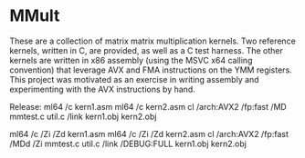 # MMult

These are a collection of matrix matrix multiplication kernels. Two reference kernels, written in C, are provided, as well as a C test harness.
The other kernels are written in x86 assembly (using the MSVC x64 calling convention) that leverage AVX and FMA instructions on the YMM registers.
This project was motivated as an exercise in writing assembly and experimenting with the AVX instructions by hand.

Release:
ml64 /c kern1.asm
ml64 /c kern2.asm
cl /arch:AVX2 /fp:fast /MD mmtest.c util.c /link kern1.obj kern2.obj

ml64 /c /Zi /Zd kern1.asm
ml64 /c /Zi /Zd kern2.asm
cl /arch:AVX2 /fp:fast /MDd /Zi mmtest.c util.c /link /DEBUG:FULL kern1.obj kern2.obj